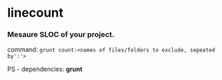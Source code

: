 # linecount
### Mesaure SLOC of your project.
command: `grunt count:<names of files/folders to exclude, sepeated by':'>`

PS - dependencies: **grunt**
